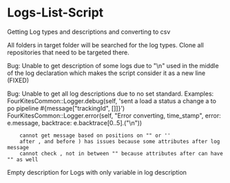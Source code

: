# Logs-List-Script
Getting Log types and descriptions and converting to csv

All folders in target folder will be searched for the log types. Clone all repositories that need to be targeted there.

Bug: Unable to get description of some logs due to "\n" used in the middle of the log declaration which makes the script consider it as a new line (FIXED)

Bug: Unable to get all log descriptions due to no set standard.
Examples: 
        FourKitesCommon::Logger.debug(self,
                                 'sent a load  a status a change a to po pipeline #{message["trackingId", []]}')
        FourKitesCommon::Logger.error(self, "Error converting, time_stamp", error: e.message, backtrace: e.backtrace[0..5].("\n"))
        
        cannot get message based on positions on "" or ''
        after , and before ) has issues because some attributes after log message
        cannot check , not in between "" because attributes after can have "" as well

Empty description for Logs with only variable in log description
